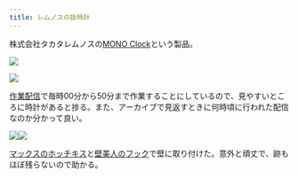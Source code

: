 ```yaml
---
title: レムノスの掛時計
---
```

株式会社タカタレムノスの[MONO Clock](https://www.amazon.co.jp/dp/B004UIT8BK)という製品。

![](https://lh5.googleusercontent.com/1prV5BDWoDAaqDNSaHempihz21aczJSm4BriGBZo0XSQaq_g9cI-Jfp69U-fFK0ifd1X3MyX8iWU8cLG-fWzbyLR08K9g818KLvoD_uc99KEfDPKMHqrLJXAKgmFwVYt-dpHqXESc3ni5cnl64cGPkOxpKw5ad8xik2Doh-OGwFVpRonH_2m9T7684OU)

![](https://lh3.googleusercontent.com/yar2RvG6fOYk6AjZsrD-5fQgs_rmznCzm8PzKuc8bCavhijtLH6pgbHILpLku0SR-mx51l3iUT7hnpMkxd4SyUKVOvHN0I3fXhGzjN_nbxLlmT0YVe28UOl9XdU6SRoxDGzcpqxMDKaegI4YHGHtXbO9OZMI_J0CCDvxYO1LraC3zfc-2OiOt0IrLlcm)

[作業配信](https://www.youtube.com/channel/UC5s-KpSDGzxWPWNv94PnJHw)で毎時00分から50分まで作業することにしているので、見やすいところに時計があると捗る。また、アーカイブで見返すときに何時頃に行われた配信なのか分かって良い。

![](https://lh5.googleusercontent.com/9In1ffMLFj3RV8HGxskBduNxxe_n7UHBDe7Ml1avi1oOXVczNj74-aqRY4wvC_eJ4Yg1slU5GnG39vAxIUpAVYpqq4zNi42_ioWn66458eHxal1Tmg_VYGJ3fC62TC3LYGxPhW3skwidvtbyyUHoLAofHLc3AIFcYEJdyhZGYsxG98UOal_rRYzfUnCk)![](https://lh3.googleusercontent.com/mSIIQsWoI7N36021Ql7afWlPEeiq6IYSjxcizdZKYNZsLZntSM62AnL-RtjttDS20G_YziUga0BEi9UZ0rSIXRfpKIRIpYfV8ICX7GexfwnQHK6ace-bol7NiWzhB9zgI7tipmOCVAuShJUNvdJyVjdLQnCJtKSCI-IkL6wKVdmi_z7Rdmb8IOEj7nGD)

[マックスのホッチキス](https://www.amazon.co.jp/dp/B000O9WRWG)と[壁美人のフック](https://www.amazon.co.jp/dp/B00CU78TDG)で壁に取り付けた。意外と頑丈で、跡もほぼ残らないので助かる。
